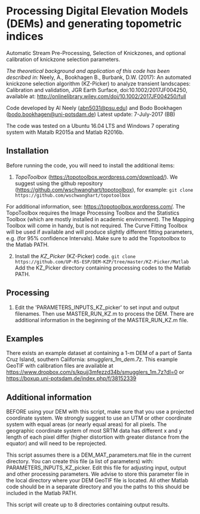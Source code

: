 # Processing Digital Elevation Models (DEMs) and generating topometric indices

Automatic Stream Pre-Processing, Selection of Knickzones, and optional calibration of knickzone selection parameters.

*The theoretical background and application of this code has been described in:*
Neely, A., Bookhagen B., Burbank, D.W. (2017): An automated knickzone selection algorithm (KZ-Picker) to analyze transient landscapes: Calibration and validation, JGR Earth Surface, doi:10.1002/2017JF004250, available at:
http://onlinelibrary.wiley.com/doi/10.1002/2017JF004250/full

Code developed by Al Neely (abn5031@psu.edu) and Bodo Bookhagen (bodo.bookhagen@uni-potsdam.de)
Latest update: 7-July-2017 (BB)

The code was tested on a Ubuntu 16.04 LTS and Windows 7 operating system with Matalb R2015a and Matlab R2016b.


## Installation
Before running the code, you will need to install the additional items:

1. _TopoToolbox_ (https://topotoolbox.wordpress.com/download/). We suggest using the github repository (https://github.com/wschwanghart/topotoolbox), for example: `git clone https://github.com/wschwanghart/topotoolbox` 

For additional information, see: https://topotoolbox.wordpress.com/. The TopoToolbox requires the Image Processing Toolbox and the Statistics Toolbox (which are mostly installed in academic environment). The Mapping Toolbox will come in handy, but is not required. The Curve Fitting Toolbox will be used if available and will produce slightly different fitting parameters, e.g. (for 95% confidence Intervals). Make sure to add the Topotoolbox to the Matlab PATH.

2. Install the _KZ_Picker_ (KZ-Picker) code. 
`git clone https://github.com/UP-RS-ESP/DEM-KZP/tree/master/KZ-Picker/Matlab` 
Add the KZ_Picker directory containing processing codes to the Matlab PATH.


## Processing

1. Edit the 'PARAMETERS_INPUTS_KZ_picker' to set input and output filenames. Then use MASTER_RUN_KZ.m to process the DEM. There are additional information in the beginning of the MASTER_RUN_KZ.m file.

## Examples
There exists an example dataset at containing a 1-m DEM of a part of Santa Cruz Island, southern California: _smugglers_1m_dem.7z_.
This example GeoTIF with calibration files are available at https://www.dropbox.com/s/kpujj3mfezzd34b/smugglers_1m.7z?dl=0 or https://boxup.uni-potsdam.de/index.php/f/38152339

## Additional information
BEFORE using your DEM with this script, make sure that you use a projected coordinate system. We strongly suggest to use an UTM or other
coordinate system with equal areas (or nearly equal areas) for all pixels. The geographic coordinate system of most SRTM data has different x and y length of each pixel differ (higher distortion with greater 
distance from the equator) and will need to be reprojected.

This script assumes there is a DEM_MAT_parameters.mat file in the current directory. You can create this file (a list of parameters) with: PARAMETERS_INPUTS_KZ_picker. Edit this file for adjusting input, output and other processing parameters.
We advise to store this parameter file in the local directory where your DEM GeoTIF file is located. All other Matlab code should be in a separate directory and you the paths to this should be included in the Matlab PATH.

This script will create up to 8 directories containing output results.

